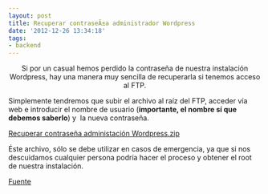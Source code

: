 ```yaml
---
layout: post
title: Recuperar contraseÃ±a administrador Wordpress
date: '2012-12-26 13:34:18'
tags:
- backend
---
```


<p style="text-align:center;">Si por un casual hemos perdido la contraseña de nuestra instalación Wordpress, hay una manera muy sencilla de recuperarla si tenemos acceso al FTP.</p>
Simplemente tendremos que subir el archivo al raíz del FTP, acceder vía web e introducir el nombre de usuario (<strong>importante, el nombre sí que debemos saberlo</strong>) y  la nueva contraseña.

<a href="http://kikobeats.com/content/images/old/2012/12/emergency.zip">Recuperar contraseña administación Wordpress.zip</a>

Éste archivo, sólo se debe utilizar en casos de emergencia, ya que si nos descuidamos cualquier persona podría hacer el proceso y obtener el root de nuestra instalación.

<a href="http://ayudawordpress.com/recuperar-contrasena-admin-usando-ftp/">Fuente</a>

&nbsp;
